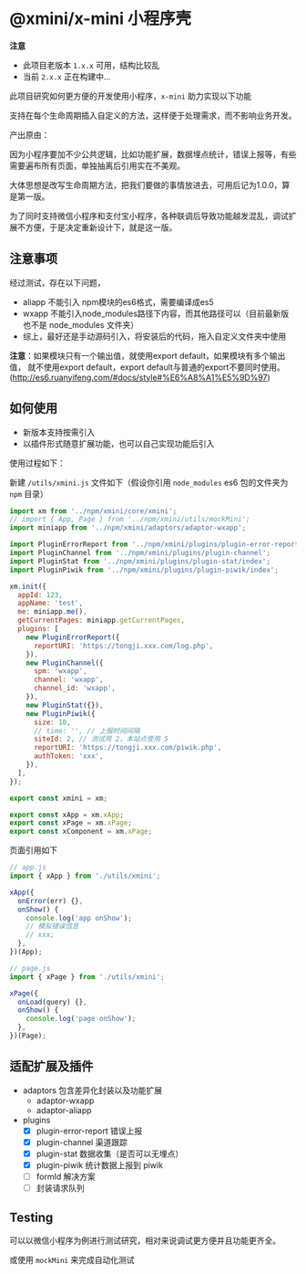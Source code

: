 # @xmini/x-mini 小程序壳

**注意**

- 此项目老版本 `1.x.x` 可用，结构比较乱
- 当前 `2.x.x` 正在构建中...

此项目研究如何更方便的开发使用小程序，`x-mini` 助力实现以下功能

支持在每个生命周期插入自定义的方法，这样便于处理需求，而不影响业务开发。

产出原由：

因为小程序要加不少公共逻辑，比如功能扩展，数据埋点统计，错误上报等，有些需要遍布所有页面，单独抽离后引用实在不美观。

大体思想是改写生命周期方法，把我们要做的事情放进去，可用后记为1.0.0，算是第一版。

为了同时支持微信小程序和支付宝小程序，各种联调后导致功能越发混乱，调试扩展不方便，于是决定重新设计下，就是这一版。

## 注意事项

经过测试，存在以下问题，

- aliapp 不能引入 npm模块的es6格式，需要编译成es5
- wxapp 不能引入node_modules路径下内容，而其他路径可以（目前最新版也不是 node_modules 文件夹）
- 综上，最好还是手动源码引入，将安装后的代码，拖入自定义文件夹中使用

**注意**：如果模块只有一个输出值，就使用export default，如果模块有多个输出值，
就不使用export default，export default与普通的export不要同时使用。(http://es6.ruanyifeng.com/#docs/style#%E6%A8%A1%E5%9D%97)

## 如何使用

- 新版本支持按需引入
- 以插件形式随意扩展功能，也可以自己实现功能后引入

使用过程如下：

新建 `/utils/xmini.js` 文件如下（假设你引用 `node_modules` es6 包的文件夹为 `npm` 目录）

```js
import xm from '../npm/xmini/core/xmini';
// import { App, Page } from '../npm/xmini/utils/mockMini';
import miniapp from '../npm/xmini/adaptors/adaptor-wxapp';

import PluginErrorReport from '../npm/xmini/plugins/plugin-error-report';
import PluginChannel from '../npm/xmini/plugins/plugin-channel';
import PluginStat from '../npm/xmini/plugins/plugin-stat/index';
import PluginPiwik from '../npm/xmini/plugins/plugin-piwik/index';

xm.init({
  appId: 123,
  appName: 'test',
  me: miniapp.me(),
  getCurrentPages: miniapp.getCurrentPages,
  plugins: [
    new PluginErrorReport({
      reportURI: 'https://tongji.xxx.com/log.php',
    }),
    new PluginChannel({
      spm: 'wxapp',
      channel: 'wxapp',
      channel_id: 'wxapp',
    }),
    new PluginStat({}),
    new PluginPiwik({
      size: 10,
      // time: '', // 上报时间间隔
      siteId: 2, // 测试用 2，本站点使用 5
      reportURI: 'https://tongji.xxx.com/piwik.php',
      authToken: 'xxx',
    }),
  ],
});

export const xmini = xm;

export const xApp = xm.xApp;
export const xPage = xm.xPage;
export const xComponent = xm.xPage;
```

页面引用如下

```js
// app.js
import { xApp } from './utils/xmini';

xApp({
  onError(err) {},
  onShow() {
    console.log('app onShow');
    // 模拟错误信息
    // xxx;
  },
})(App);
```

```js
// page.js
import { xPage } from './utils/xmini';

xPage({
  onLoad(query) {},
  onShow() {
    console.log('page onShow');
  },
})(Page);
```

## 适配扩展及插件

- adaptors 包含差异化封装以及功能扩展
  - adaptor-wxapp
  - adaptor-aliapp
- plugins
  - [x] plugin-error-report 错误上报
  - [x] plugin-channel 渠道跟踪
  - [x] plugin-stat 数据收集（是否可以无埋点）
  - [x] plugin-piwik 统计数据上报到 piwik
  - [ ] formId 解决方案
  - [ ] 封装请求队列

## Testing

可以以微信小程序为例进行测试研究，相对来说调试更方便并且功能更齐全。

或使用 `mockMini` 来完成自动化测试
